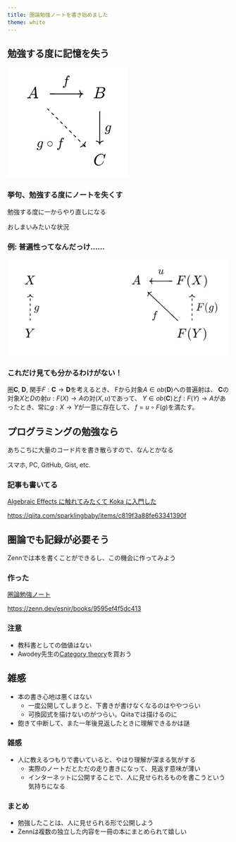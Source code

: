 ```yaml
---
title: 圏論勉強ノートを書き始めました
theme: white
---
```


## 勉強する度に記憶を失う

![](images/category.png)

### 挙句、勉強する度にノートを失くす

勉強する度に一からやり直しになる

おしまいみたいな状況

### 例: 普遍性ってなんだっけ……

![](images/universal-property.png)

### これだけ見ても分かるわけがない！

圏$\mathbf C$, $\mathbf D$, 関手$F: \mathbf C \to \mathbf D$を考えるとき、
Fから対象$A \in ob(\mathbf D)$への普遍射は、
$\mathbf C$の対象$X$と$D$の射$u: F(X) \to A$の対$(X, u)$であって、
$Y \in ob(\mathbf C)$と$f: F(Y) \to A$があったとき、常に$g: X \to Y$が一意に存在して、
$f = u \circ F(g)$を満たす。

## プログラミングの勉強なら

あちこちに大量のコード片を書き散らすので、なんとかなる

スマホ, PC, GitHub, Gist, etc.

### 記事も書いてる

[Algebraic Effects に触れてみたくて Koka に入門した](https://qiita.com/sparklingbaby/items/c819f3a88fe63341390f)

https://qiita.com/sparklingbaby/items/c819f3a88fe63341390f

## 圏論でも記録が必要そう

Zennでは本を書くことができるし、この機会に作ってみよう

### 作った

[圏論勉強ノート](https://zenn.dev/esnir/books/9595ef4f5dc413)

https://zenn.dev/esnir/books/9595ef4f5dc413

### 注意

- 教科書としての価値はない
- Awodey先生の[Category theory](https://www.amazon.co.jp/Category-Theory-Oxford-Logic-Guides/dp/0199237182/ref=sr_1_1?__mk_ja_JP=%E3%82%AB%E3%82%BF%E3%82%AB%E3%83%8A&crid=2FW8DUEUW50EH&keywords=category+theory&qid=1698500707&sprefix=category+theory%2Caps%2C152&sr=8-1)を買おう

## 雑感

- 本の書き心地は悪くはない
    - 一度公開してしまうと、下書きが書けなくなるのはややつらい
    - 可換図式を描けないのがつらい。Qiitaでは描けるのに
- 飽きて中断して、また一年後見返したときに理解できるかは謎

### 雑感

- 人に教えるつもりで書いていると、やはり理解が深まる気がする
    - 実際のノートだとただの走り書きになって、見返す意味が薄い
    - インターネットに公開することで、人に見せられるものを書こうという気持ちになる

### まとめ

- 勉強したことは、人に見せられる形で公開しよう
- Zennは複数の独立した内容を一冊の本にまとめられて嬉しい

